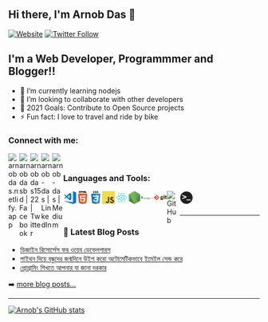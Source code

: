 ## Hi there, I'm Arnob Das 👋

[![Website](https://img.shields.io/website?label=arnob%20das&logo=ionic&style=for-the-badge&url=https%3A%2F%2Farnobdas.netlify.app%2F)](https://arnobdas.netlify.app)
[![Twitter Follow](https://img.shields.io/twitter/follow/arnobdas1522?color=1DA1F2&logo=twitter&style=for-the-badge)](https://twitter.com/intent/follow?original_referer=https%3A%2F%2Fpublish.twitter.com%2F&ref_src=twsrc%5Etfw&screen_name=arnobdas1522&tw_p=followbutton)

## I'm a Web Developer, Programmmer and Blogger!!

- 🌱 I’m currently learning nodejs
- 👯 I’m looking to collaborate with other developers
- 🥅 2021 Goals: Contribute to Open Source projects
- ⚡ Fun fact: I love to travel and ride by bike 



### Connect with me:

[<img align="left" alt="arnobdas.netlify.app" width="22px" src="https://www.flaticon.com/svg/vstatic/svg/841/841364.svg?token=exp=1620119484~hmac=39b322695b7aaf2b175790960df66aa3" />][website]
[<img align="left" alt="arnobdasbd | Facebook" width="22px" src="https://www.flaticon.com/svg/vstatic/svg/2111/2111398.svg?token=exp=1620119736~hmac=2274f557034ed6526a0fbc84d15a1daa" />][facebook]
[<img align="left" alt="arnobdas1522 | Twitter" width="22px" src="https://image.flaticon.com/icons/png/512/124/124021.png" />][twitter]
[<img align="left" alt="arnob-das | LinkedIn" width="22px" src="https://www.flaticon.com/svg/vstatic/svg/2111/2111499.svg?token=exp=1620119798~hmac=199f791f09809139cecd3dde4c19d779" />][linkedin]
[<img align="left" alt="arnob-das | Medium" width="22px" src="https://www.flaticon.com/svg/vstatic/svg/2111/2111379.svg?token=exp=1620119547~hmac=ddaf08573659f93c2c174245052c2a48" />][medium]
<br />

### Languages and Tools:

[<img align="left" alt="Visual Studio Code" width="26px" src="https://raw.githubusercontent.com/github/explore/80688e429a7d4ef2fca1e82350fe8e3517d3494d/topics/visual-studio-code/visual-studio-code.png" />][website]
[<img align="left" alt="HTML5" width="26px" src="https://raw.githubusercontent.com/github/explore/80688e429a7d4ef2fca1e82350fe8e3517d3494d/topics/html/html.png" />][website]
[<img align="left" alt="CSS3" width="26px" src="https://raw.githubusercontent.com/github/explore/80688e429a7d4ef2fca1e82350fe8e3517d3494d/topics/css/css.png" />][website]
[<img align="left" alt="JavaScript" width="26px" src="https://raw.githubusercontent.com/github/explore/80688e429a7d4ef2fca1e82350fe8e3517d3494d/topics/javascript/javascript.png" />][website]
[<img align="left" alt="React" width="26px" src="https://raw.githubusercontent.com/github/explore/80688e429a7d4ef2fca1e82350fe8e3517d3494d/topics/react/react.png" />][website]
[<img align="left" alt="Node.js" width="26px" src="https://raw.githubusercontent.com/github/explore/80688e429a7d4ef2fca1e82350fe8e3517d3494d/topics/nodejs/nodejs.png" />][website]
[<img align="left" alt="MongoDB" width="26px" src="https://raw.githubusercontent.com/github/explore/80688e429a7d4ef2fca1e82350fe8e3517d3494d/topics/mongodb/mongodb.png" />][website]
[<img align="left" alt="Git" width="26px" src="https://raw.githubusercontent.com/github/explore/80688e429a7d4ef2fca1e82350fe8e3517d3494d/topics/git/git.png" />][website]
[<img align="left" alt="GitHub" width="26px" src="https://www.flaticon.com/svg/vstatic/svg/2111/2111425.svg?token=exp=1620119721~hmac=b4c66b5d0207b8c8d3571485aede21c0" />][website]
[<img align="left" alt="Terminal" width="26px" src="https://raw.githubusercontent.com/github/explore/80688e429a7d4ef2fca1e82350fe8e3517d3494d/topics/terminal/terminal.png" />][website]

<br />
<br />

---

### 📕 Latest Blog Posts
<!-- BLOG-POST-LIST:START -->
- [ডিজাইন রিসোর্সেস ফর ওয়েব ডেভেলপারস](https://arnob-das.medium.com/%E0%A6%A1%E0%A6%BF%E0%A6%9C%E0%A6%BE%E0%A6%87%E0%A6%A8-%E0%A6%B0%E0%A6%BF%E0%A6%B8%E0%A7%8B%E0%A6%B0%E0%A7%8D%E0%A6%B8%E0%A7%87%E0%A6%B8-%E0%A6%AB%E0%A6%B0-%E0%A6%93%E0%A7%9F%E0%A7%87%E0%A6%AC-%E0%A6%A1%E0%A7%87%E0%A6%AD%E0%A7%87%E0%A6%B2%E0%A6%AA%E0%A6%BE%E0%A6%B0%E0%A6%B8-af364fe48bb7?source=rss-74b65a6aecea------2)
- [পাইথন দিয়ে বন্ধুদের জন্মদিনে উইশ করো অটোমেটিকভাবে ইমেইল সেন্ড করে](https://arnob-das.medium.com/%E0%A6%AA%E0%A6%BE%E0%A6%87%E0%A6%A5%E0%A6%A8-%E0%A6%A6%E0%A6%BF%E0%A7%9F%E0%A7%87-%E0%A6%AC%E0%A6%A8%E0%A7%8D%E0%A6%A7%E0%A7%81%E0%A6%A6%E0%A7%87%E0%A6%B0-%E0%A6%9C%E0%A6%A8%E0%A7%8D%E0%A6%AE%E0%A6%A6%E0%A6%BF%E0%A6%A8%E0%A7%87-%E0%A6%89%E0%A6%87%E0%A6%B6-%E0%A6%95%E0%A6%B0%E0%A7%8B-%E0%A6%85%E0%A6%9F%E0%A7%8B%E0%A6%AE%E0%A7%87%E0%A6%9F%E0%A6%BF%E0%A6%95%E0%A6%AD%E0%A6%BE%E0%A6%AC%E0%A7%87-%E0%A6%87%E0%A6%AE%E0%A7%87%E0%A6%87%E0%A6%B2-%E0%A6%B8%E0%A7%87%E0%A6%A8%E0%A7%8D%E0%A6%A1-%E0%A6%95%E0%A6%B0%E0%A7%87-1af4bbbbc0be?source=rss-74b65a6aecea------2)
- [প্রোগ্রামিং শিখতে আপনার যা জানা দরকার](https://arnob-das.medium.com/%E0%A6%AA%E0%A7%8D%E0%A6%B0%E0%A7%8B%E0%A6%97%E0%A7%8D%E0%A6%B0%E0%A6%BE%E0%A6%AE%E0%A6%BF%E0%A6%82-%E0%A6%B6%E0%A6%BF%E0%A6%96%E0%A6%A4%E0%A7%87-%E0%A6%86%E0%A6%AA%E0%A6%A8%E0%A6%BE%E0%A6%B0-%E0%A6%AF%E0%A6%BE-%E0%A6%9C%E0%A6%BE%E0%A6%A8%E0%A6%BE-%E0%A6%A6%E0%A6%B0%E0%A6%95%E0%A6%BE%E0%A6%B0-d7f0ef1ccb7c?source=rss-74b65a6aecea------2)
<!-- BLOG-POST-LIST:END -->

➡️ [more blog posts...](https://arnob-das.medium.com/)

---

[![Arnob's GitHub stats](https://github-readme-stats.vercel.app/api?username=arnob-das)](https://github.com/arnob-das/github-readme-stats)

<!-- ---
[![Top Langs](https://github-readme-stats.vercel.app/api/top-langs/?username=arnob-dasa&layout=compact)](https://github.com/arnob-das/github-readme-stats) -->


[website]: https://arnobdas.netlify.app
[twitter]: https://twitter.com/ArnobDas1522
[linkedin]: https://www.linkedin.com/in/arnob-das/
[medium]: https://arnob-das.medium.com/
[facebook]: https://www.facebook.com/arnobdasbd
